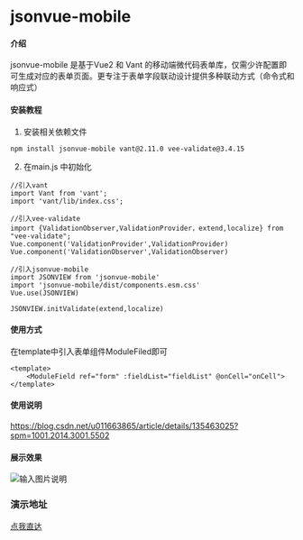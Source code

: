 # jsonvue-mobile

#### 介绍
jsonvue-mobile 是基于Vue2 和 Vant 的移动端微代码表单库，仅需少许配置即可生成对应的表单页面。更专注于表单字段联动设计提供多种联动方式（命令式和响应式）

#### 安装教程

1.  安装相关依赖文件

```
npm install jsonvue-mobile vant@2.11.0 vee-validate@3.4.15
```

2.  在main.js 中初始化

```
//引入vant
import Vant from 'vant';
import 'vant/lib/index.css';

//引入vee-validate
import {ValidationObserver,ValidationProvider，extend,localize} from "vee-validate";
Vue.component('ValidationProvider',ValidationProvider)
Vue.component('ValidationObserver',ValidationObserver)

//引入jsonvue-mobile
import JSONVIEW from 'jsonvue-mobile'
import 'jsonvue-mobile/dist/components.esm.css'
Vue.use(JSONVIEW)

JSONVIEW.initValidate(extend,localize)
```
#### 使用方式
在template中引入表单组件ModuleFiled即可

```
<template>
    <ModuleField ref="form" :fieldList="fieldList" @onCell="onCell">
</template>
```

#### 使用说明
https://blog.csdn.net/u011663865/article/details/135463025?spm=1001.2014.3001.5502

#### 展示效果
![输入图片说明](jsonvue-mobile-demo.gif)

### 演示地址
[点我直达](http://127.37.220.175:8080/jsonvue)
